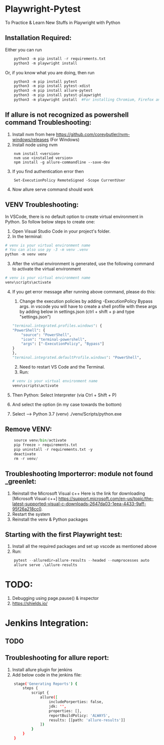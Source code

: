 # Playwright-Pytest
To Practice &amp; Learn New Stuffs in Playwright with Python

## Installation Required:
Either you can run 
```python
    python3 -m pip install -r requirements.txt
    python3 -m playwright install
```
Or, if you know what you are doing, then run
```python
    python3 -m pip install pytest
    python3 -m pip install pytest-xdist
    python3 -m pip install allure-pytest
    python3 -m pip install pytest-playwright
    python3 -m playwright install  #For installing Chromium, Firefox and Webkit browsers
```
## If allure is not recognized as powershell command Troubleshooting:
1. Install nvm from here https://github.com/coreybutler/nvm-windows/releases (For Windows)
2. Install node using nvm
```node
    nvm install <version>
    nvm use <installed version>
    npm install -g allure-commandline --save-dev
```
3. If you find authentication error then
```shell
    Set-ExecutionPolicy RemoteSigned -Scope CurrentUser
```
4. Now allure serve command should work

## VENV Troubleshooting:
In VSCode, there is no default option to create virtual environment in Python. So follow below steps to create one:
1. Open Visual Studio Code in your project's folder.
2. In the terminal:
```python
# venv is your virtual environment name
# You can also use py -3 -m venv .venv
python -m venv venv
```
3. After the virtual environment is generated, use the following command to activate the virtual environment
```python
# venv is your virtual environment name
venv\scripts\activate
```
4. If you get error message after running above command, please do this:
    1. Change the execution policies by adding -ExecutionPolicy Bypass args. in vscode you will have to create a shell profile with these args by adding below in settings.json (ctrl + shift + p and type "settings.json")

    ```python
    "terminal.integrated.profiles.windows": {
    "PowerShell": {
        "source": "PowerShell",
        "icon": "terminal-powershell",
        "args": ["-ExecutionPolicy", "Bypass"]
    }
    },
    "terminal.integrated.defaultProfile.windows": "PowerShell",
    ```
    2. Need to restart VS Code and the Terminal.
    3. Run:
    ```python
    # venv is your virtual environment name
    venv\scripts\activate
    ```
5. Then Python: Select Interpreter (via Ctrl + Shift + P)
6. And select the option (in my case towards the bottom)
7. Select --> Python 3.7 (venv) ./venv/Scripts/python.exe

## Remove VENV:
```python
    source venv/bin/activate
    pip freeze > requirements.txt
    pip uninstall -r requirements.txt -y
    deactivate
    rm -r venv/
```

## Troubleshooting Importerror: module not found _greenlet:
1. Reinstall the Microsoft Visual c++
Here is the link for downloading [Microsoft Visual c++] https://support.microsoft.com/en-us/topic/the-latest-supported-visual-c-downloads-2647da03-1eea-4433-9aff-95f26a218cc0.
2. Restart the system
3. Reinstall the venv & Python packages

## Starting with the first Playwright test:
1. Install all the required packages and set up vscode as mentioned above
2. Run:
```python
    pytest --alluredir=allure-results --headed --numprocesses auto
    allure serve .\allure-results
```

# TODO:
1. Debugging using page.pause() & inspector
2. https://shields.io/



# Jenkins Integration:
## TODO

## Troubleshooting for allure report:
1. Install allure plugin for jenkins
2. Add below code in the jenkins file:
```bash
    stage('Generating Reports') {
        steps {
            script {
                allure([
                    includePorperties: false,
                    jdk: '',
                    properties: [],
                    reportBuildPolicy: 'ALWAYS',
                    results: [[path: 'allure-results']]
                ])
            }
        }
    }
```